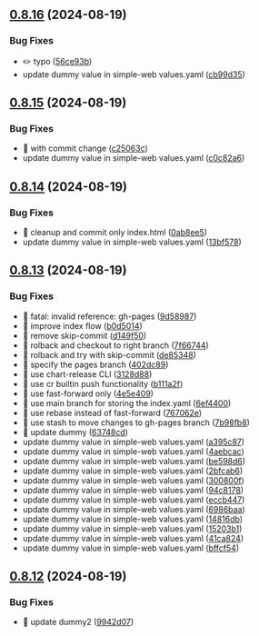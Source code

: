 ## [0.8.16](https://github.com/garrygerber/simple-web/compare/simple_web-v0.8.15...simple_web-v0.8.16) (2024-08-19)


### Bug Fixes

* :pencil2: typo ([56ce93b](https://github.com/garrygerber/simple-web/commit/56ce93b1c60fb56ca56e0373cec5ebb4a54cd00c))
* update dummy value in simple-web values.yaml ([cb99d35](https://github.com/garrygerber/simple-web/commit/cb99d35889df00b884e4f363d87641ea417a33a4))



## [0.8.15](https://github.com/garrygerber/simple-web/compare/simple_web-v0.8.14...simple_web-v0.8.15) (2024-08-19)


### Bug Fixes

* :bug: with commit change ([c25063c](https://github.com/garrygerber/simple-web/commit/c25063c784c87745efb7ba822a34488e79af179e))
* update dummy value in simple-web values.yaml ([c0c82a6](https://github.com/garrygerber/simple-web/commit/c0c82a69717f210c4e150b25eb5f05ba27d7dc1f))



## [0.8.14](https://github.com/garrygerber/simple-web/compare/simple_web-v0.8.13...simple_web-v0.8.14) (2024-08-19)


### Bug Fixes

* :bug: cleanup and commit only index.html ([0ab8ee5](https://github.com/garrygerber/simple-web/commit/0ab8ee5ecca4252e0d349265b0296ee9412927f4))
* update dummy value in simple-web values.yaml ([13bf578](https://github.com/garrygerber/simple-web/commit/13bf578f209aa26efa45cf89f78b4e883f1d5948))



## [0.8.13](https://github.com/garrygerber/simple-web/compare/simple_web-v0.8.12...simple_web-v0.8.13) (2024-08-19)


### Bug Fixes

* :bug: fatal: invalid reference: gh-pages ([9d58987](https://github.com/garrygerber/simple-web/commit/9d589872cdb62cbc4bbc3281b9fbca3540e2612b))
* :bug: improve index flow ([b0d5014](https://github.com/garrygerber/simple-web/commit/b0d50148bdeab404b71cb7f5f5cf57609bf32e53))
* :bug: remove skip-commit ([d149f50](https://github.com/garrygerber/simple-web/commit/d149f508986a675709a9035f4c29ae74b5750d95))
* :bug: rolback and checkout to right branch ([7f66744](https://github.com/garrygerber/simple-web/commit/7f66744230992e51c2f5f91933e25f2343058634))
* :bug: rolback and try with skip-commit ([de85348](https://github.com/garrygerber/simple-web/commit/de8534876be592af0922ef42b1141269f97d0ae3))
* :bug: specify the pages branch ([402dc89](https://github.com/garrygerber/simple-web/commit/402dc89bfd0f85afdc66d7938b01274d7db5fdb1))
* :bug: use chart-release CLI ([3128d88](https://github.com/garrygerber/simple-web/commit/3128d88bcb78f062aa73d084613cb138ca6d99ce))
* :bug: use cr builtin push functionality ([b111a2f](https://github.com/garrygerber/simple-web/commit/b111a2fed63e6c9bb613ec870136d2653496afeb))
* :bug: use fast-forward only ([4e5e409](https://github.com/garrygerber/simple-web/commit/4e5e4096d24fc13205aef92f638ccca8ce2deff2))
* :bug: use main branch for storing the index.yaml ([6ef4400](https://github.com/garrygerber/simple-web/commit/6ef4400177b7af362642adf321ae69ce85bf8179))
* :bug: use rebase instead of fast-forward ([767062e](https://github.com/garrygerber/simple-web/commit/767062e56b9fd1871cff6ef9cf4e7b9a5564cfcc))
* :bug: use stash to move changes to gh-pages branch ([7b98fb8](https://github.com/garrygerber/simple-web/commit/7b98fb869ba0e2e5c7f15fcd046091b205d652b5))
* :test_tube: update dummy ([63748cd](https://github.com/garrygerber/simple-web/commit/63748cd57bee55125dd8ba0b75b3d4c26dab8bac))
* update dummy value in simple-web values.yaml ([a395c87](https://github.com/garrygerber/simple-web/commit/a395c87406d29f95ae341225188bea52215df2cb))
* update dummy value in simple-web values.yaml ([4aebcac](https://github.com/garrygerber/simple-web/commit/4aebcac94cb4bd6d5f83a37315ac5dcd00e1a4c7))
* update dummy value in simple-web values.yaml ([be598d6](https://github.com/garrygerber/simple-web/commit/be598d6fa4d1a696790f9e4c3c0e0d6cc0e09a5f))
* update dummy value in simple-web values.yaml ([2bfcab6](https://github.com/garrygerber/simple-web/commit/2bfcab6a75607b7f75d9293e0525e031a931716f))
* update dummy value in simple-web values.yaml ([300800f](https://github.com/garrygerber/simple-web/commit/300800f31cde0e96c596ad7dd8154809940338f4))
* update dummy value in simple-web values.yaml ([94c8178](https://github.com/garrygerber/simple-web/commit/94c81789e1dcfe4e2de903c6c96e1105bee87edf))
* update dummy value in simple-web values.yaml ([eccb447](https://github.com/garrygerber/simple-web/commit/eccb4475844137d06a0b15519fe9c933a71dfece))
* update dummy value in simple-web values.yaml ([6986baa](https://github.com/garrygerber/simple-web/commit/6986baa7c3c54ef1a755272e9c1a04c5d9fc2666))
* update dummy value in simple-web values.yaml ([14816db](https://github.com/garrygerber/simple-web/commit/14816dbaa1cbaa6bd114a832358e416e2b8fd99b))
* update dummy value in simple-web values.yaml ([15203b1](https://github.com/garrygerber/simple-web/commit/15203b12a16d2709aea2b7c0b904eda94529e709))
* update dummy value in simple-web values.yaml ([41ca824](https://github.com/garrygerber/simple-web/commit/41ca8247669bb5f7a76df3cdead763aa6c24fee0))
* update dummy value in simple-web values.yaml ([bffcf54](https://github.com/garrygerber/simple-web/commit/bffcf549924b85928e4108aea1c5c6a5fb116dc0))



## [0.8.12](https://github.com/garrygerber/simple-web/compare/simple_web-v0.8.11...simple_web-v0.8.12) (2024-08-19)


### Bug Fixes

* :test_tube: update dummy2 ([9942d07](https://github.com/garrygerber/simple-web/commit/9942d07f5d1cec003c7d0e7c9da1c2b7044690af))



